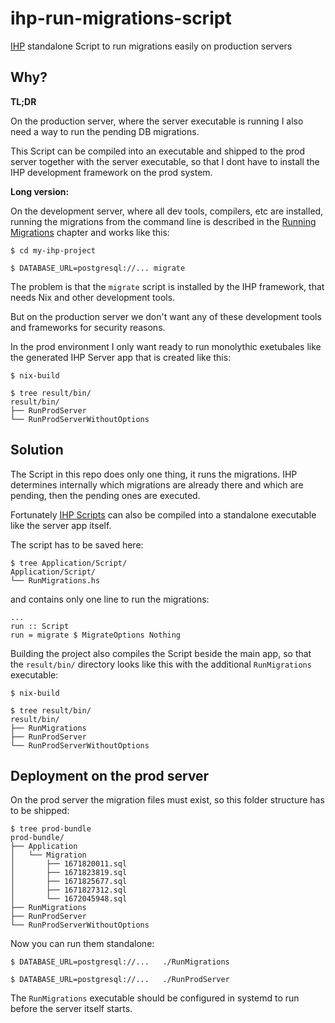 # ihp-run-migrations-script
[IHP](https://ihp.digitallyinduced.com/) standalone Script to run migrations easily on production servers

## Why?
**TL;DR**

On the production server, where the server executable is running I also need a way to run the pending DB migrations.

This Script can be compiled into an executable and shipped to the prod server together with the server executable,
so that I dont have to install the IHP development framework on the prod system.

**Long version:**

On the development server, where all dev tools, compilers, etc are installed, running the migrations from the command line is described in the [Running Migrations](https://ihp.digitallyinduced.com/Guide/database-migrations.html#running-migrations) chapter and works like this:
```
$ cd my-ihp-project

$ DATABASE_URL=postgresql://... migrate
```

The problem is that the `migrate` script is installed by the IHP framework, that needs Nix and other development tools.

But on the production server we don't want any of these development tools and frameworks for security reasons.

In the prod environment I only want ready to run monolythic exetubales like the generated IHP Server app that is created like this:
```
$ nix-build

$ tree result/bin/
result/bin/
├── RunProdServer
└── RunProdServerWithoutOptions
```

## Solution
The Script in this repo does only one thing, it runs the migrations.
IHP determines internally which migrations are already there and which are pending, then the pending ones are executed.

Fortunately [IHP Scripts](https://ihp.digitallyinduced.com/Guide/scripts.html) can also be compiled into a standalone executable like the server app itself.

The script has to be saved here:
```
$ tree Application/Script/
Application/Script/
└── RunMigrations.hs
```

and contains only one line to run the migrations:
```
...
run :: Script
run = migrate $ MigrateOptions Nothing
```

Building the project also compiles the Script beside the main app, so that the `result/bin/` directory looks like this with the additional `RunMigrations` executable:
```
$ nix-build

$ tree result/bin/
result/bin/
├── RunMigrations
├── RunProdServer
└── RunProdServerWithoutOptions
```

## Deployment on the prod server
On the prod server the migration files must exist, so this folder structure has to be shipped:

```
$ tree prod-bundle
prod-bundle/
├── Application
│   └── Migration
│       ├── 1671820011.sql
│       ├── 1671823819.sql
│       ├── 1671825677.sql
│       ├── 1671827312.sql
│       └── 1672045948.sql
├── RunMigrations
├── RunProdServer
└── RunProdServerWithoutOptions
```

Now you can run them standalone:
```
$ DATABASE_URL=postgresql://...   ./RunMigrations

$ DATABASE_URL=postgresql://...   ./RunProdServer
```

The `RunMigrations` executable should be configured in systemd to run before the server itself starts.
